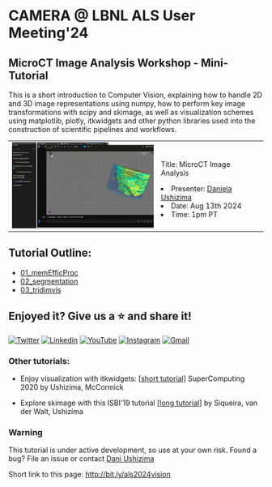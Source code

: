 # CAMERA @ LBNL ALS User Meeting'24

## MicroCT Image Analysis Workshop - Mini-Tutorial   

This is a short introduction to Computer Vision, explaining how to handle 2D and 3D image representations using numpy, how to perform key image transformations with scipy and skimage, as well as visualization schemes using matplotlib, plotly, itkwidgets and other python libraries used into the construction of scientific pipelines and workflows.

<table border="0">
 <tr>
    <td><img src="https://github.com/dani-lbnl/MolecularFoundry2024/blob/main/viz3d.gif" width="300">
    </td>
    <td>
     <p>
      Title: MicroCT Image Analysis 
      <li> Presenter: <a href='http://bit.ly/idealdatascience'>Daniela Ushizima </a>
      <li> Date: Aug 13th 2024
      <li> Time: 1pm PT 
      </td>
 </tr>
</table>

## Tutorial Outline:
- [01_memEfficProc](https://drive.google.com/file/d/1tfL0f5NojXpV456UtaV3uhPuzpFwhSoX/view?usp=sharing)
- [02_segmentation](https://colab.research.google.com/drive/1qPmaGNyJMXpxzWqTWKGY3dz_S8sjynha?usp=sharing)
- [03_tridimvis](https://colab.research.google.com/drive/100FrKfqqT9_E7EO3qR2RFeGWU_Tjvi5K?usp=sharing)

## Enjoyed it? Give us a :star: and share it!
[![Twitter](https://img.shields.io/badge/-Dani%20Vision-00aa00?style=flat-square&logo=Twitter&logoColor=white&link=https://twitter.com/dani_lbnl)](https://twitter.com/dani_lbnl)
[![Linkedin](https://img.shields.io/badge/-Dani%20Vision-174b97?style=flat-square&logo=Linkedin&logoColor=white&link=https://www.linkedin.com/danivision)](https://www.linkedin.com/in/daniela-ushizima-vision)
[![YouTube](https://img.shields.io/badge/-Dani%20Vision-8a28e2?style=flat-square&logo=YouTube&logoColor=white&link=https://www.youtube.com/c/DaniUshizimaVision)](https://www.youtube.com/c/DaniUshizimaVision)
[![Instagram](https://img.shields.io/badge/-Dani%20Vision-dd0000?style=flat-square&labelColor=dd0000&logo=instagram&logoColor=white&link=https://www.instagram.com/danielaushizima)](https://www.instagram.com/danielaushizima)
[![Gmail](https://img.shields.io/badge/-dani.lbnl@gmail.com-ffaa1d?style=flat-square&logo=Gmail&logoColor=white&link=mailto:dani.lbnl@gmail.com)](mailto:dani.lbnl@gmail.com)


### Other tutorials:  

- Enjoy visualization with itkwidgets: [[short tutorial]](https://github.com/dani-lbnl/SC20_pyHPC) SuperComputing 2020 by Ushizima, McCormick

- Explore skimage with this ISBI'19 tutorial [[long tutorial]](https://github.com/dani-lbnl/isvc2019) by Siqueira, van der Walt, Ushizima

### Warning
This tutorial is under active development, so use at your own risk. Found a bug? File an issue or contact [Dani Ushizima](mailto:dani.lbnl@gmail.com)

Short link to this page: http://bit.ly/als2024vision
